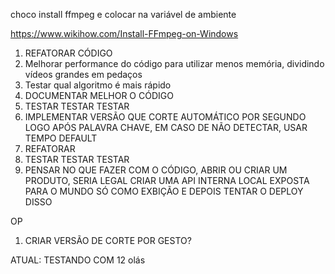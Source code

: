 choco install ffmpeg e colocar na variável de ambiente

https://www.wikihow.com/Install-FFmpeg-on-Windows

1. REFATORAR CÓDIGO
2. Melhorar performance do código para utilizar menos memória, dividindo vídeos grandes em pedaços
3. Testar qual algoritmo é mais rápido
4. DOCUMENTAR MELHOR O CÓDIGO
5. TESTAR TESTAR TESTAR
6. IMPLEMENTAR VERSÃO QUE CORTE AUTOMÁTICO POR SEGUNDO LOGO APÓS PALAVRA CHAVE, EM CASO DE NÃO DETECTAR, USAR TEMPO DEFAULT
7. REFATORAR
8. TESTAR TESTAR TESTAR
9. PENSAR NO QUE FAZER COM O CÓDIGO, ABRIR OU CRIAR UM PRODUTO, SERIA LEGAL CRIAR UMA API INTERNA LOCAL EXPOSTA PARA O MUNDO SÓ COMO EXBIÇÃO E DEPOIS TENTAR O DEPLOY DISSO


OP

1. CRIAR VERSÃO DE CORTE POR GESTO?



ATUAL: TESTANDO COM 12 olás